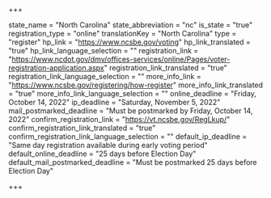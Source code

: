 +++

state_name = "North Carolina"
state_abbreviation = "nc"
is_state = "true"
registration_type = "online"
translationKey = "North Carolina"
type = "register"
hp_link = "https://www.ncsbe.gov/voting"
hp_link_translated = "true"
hp_link_language_selection = ""
registration_link = "https://www.ncdot.gov/dmv/offices-services/online/Pages/voter-registration-application.aspx"
registration_link_translated = "true"
registration_link_language_selection = ""
more_info_link = "https://www.ncsbe.gov/registering/how-register"
more_info_link_translated = "true"
more_info_link_language_selection = ""
online_deadline = "Friday, October 14, 2022"
ip_deadline = "Saturday, November 5, 2022"
mail_postmarked_deadline = "Must be postmarked by Friday, October 14, 2022"
confirm_registration_link = "https://vt.ncsbe.gov/RegLkup/"
confirm_registration_link_translated = "true"
confirm_registration_link_language_selection = ""
default_ip_deadline = "Same day registration available during early voting period"
default_online_deadline = "25 days before Election Day"
default_mail_postmarked_deadline = "Must be postmarked 25 days before Election Day"

+++